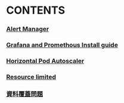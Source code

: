 # CONTENTS

### [Alert Manager](https://github.com/Zi-Shane/Rancher-note/blob/master/Alert_Manager.md)
### [Grafana and Promethous Install guide](https://github.com/Zi-Shane/Rancher-note/blob/master/Grafana%20and%20Promethous%20Install%20guide.md)
### [Horizontal Pod Autoscaler](https://github.com/Zi-Shane/Rancher-note/blob/master/hpa.md)
### [Resource limited](https://github.com/Zi-Shane/Rancher-note/blob/master/resource_limited.md)
### [資料覆蓋問題](https://github.com/Zi-Shane/Rancher-note/blob/master/%E8%B3%87%E6%96%99%E8%A6%86%E8%93%8B%E5%95%8F%E9%A1%8C.md)


